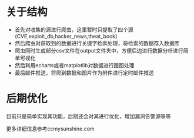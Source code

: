 
# 关于结构 #

- 首先对收集的源进行爬虫，这里暂时只提取了四个源(CVE,exploit_db,hacker_news,theat_book)
- 然后爬虫对获取到的数据进行关键字检索处理，将检索的数据存入数据库
- 爬虫同时生成部分csv文件在output文件夹中，方便后边进行数据分析进行简单可视化
- 然后利用echarts或者matplotlib对数据进行画图处理
- 最后邮件推送，将爬到数据和图片作为附件进行定时邮件推送

# 后期优化 #

目前只是简单实现其功能，后期还会对其进行优化，增加漏洞告警源等等

更多详细信息参考ccmysunshine.com